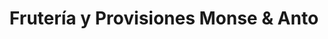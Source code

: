 ---
title: "Frutería y Provisiones Monse & Anto"
url: /nacimiento/fruteria-y-provisiones-monse-y-anto/
shop: comodidad
---